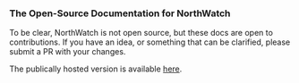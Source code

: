 ### The Open-Source Documentation for NorthWatch
To be clear, NorthWatch is not open source, but these docs are open to contributions.  If you have an idea, or something that can be clarified, please submit a PR with your changes.

The publically hosted version is available [here](https://docs.northwatchbank.com).
